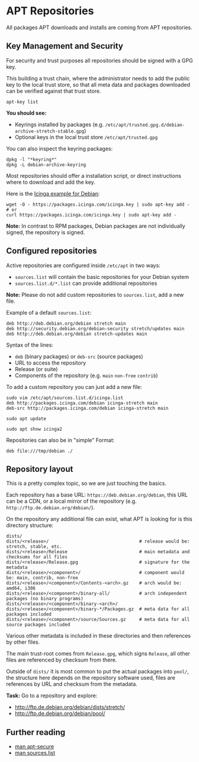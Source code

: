 APT Repositories
================

All packages APT downloads and installs are coming from APT repositories.

## Key Management and Security

For security and trust purposes all repositories should be signed with a GPG key.

This building a trust chain, where the administrator needs to add the public key to the local trust store,
so that all meta data and packages downloaded can be verified against that trust store.

    apt-key list

**You should see:**

* Keyrings installed by packages (e.g. `/etc/apt/trusted.gpg.d/debian-archive-stretch-stable.gpg`)
* Optional keys in the local trust store `/etc/apt/trusted.gpg`

You can also inspect the keyring packages:

    dpkg -l "*keyring*"
    dpkg -L debian-archive-keyring

Most repositories should offer a installation script, or direct instructions where to download and add the key.

Here is the [Icinga example for Debian](https://packages.icinga.com/debian/):

    wget -O - https://packages.icinga.com/icinga.key | sudo apt-key add -
    # or
    curl https://packages.icinga.com/icinga.key | sudo apt-key add -

**Note:** In contrast to RPM packages, Debian packages are not individually signed, the repository is signed.

## Configured repositories

Active repositories are configured inside `/etc/apt` in two ways:

* `sources.list` will contain the basic repositories for your Debian system
* `sources.list.d/*.list` can provide additional repositories

**Note:** Please do not add custom repositories to `sources.list`, add a new file.

Example of a default `sources.list`:

    deb http://deb.debian.org/debian stretch main
    deb http://security.debian.org/debian-security stretch/updates main
    deb http://deb.debian.org/debian stretch-updates main

Syntax of the lines:

* `deb` (binary packages) or `deb-src` (source packages)
* URL to access the repository
* Release (or suite)
* Components of the repository (e.g. `main` `non-free` `contrib`)

To add a custom repository you can just add a new file:

    sudo vim /etc/apt/sources.list.d/icinga.list
    deb http://packages.icinga.com/debian icinga-stretch main
    deb-src http://packages.icinga.com/debian icinga-stretch main

    sudo apt update

    sudo apt show icinga2

Repositories can also be in "simple" Format:

    deb file:///tmp/debian ./

## Repository layout

This is a pretty complex topic, so we are just touching the basics.

Each repository has a base URL: `https://deb.debian.org/debian`, this URL can be a CDN,
or a local mirror of the repository (e.g. `http://ftp.de.debian.org/debian/`).

On the repository any additional file can exist, what APT is looking for is this directory structure:

    dists/
    dists/<release>/                                  # release would be: stretch, stable, etc.
    dists/<release>/Release                           # main metadata and checksums for all files
    dists/<release>/Release.gpg                       # signature for the metadata
    dists/<release>/<component>/                      # component would be: main, contrib, non-free
    dists/<release>/<component>/Contents-<arch>.gz    # arch would be: amd64, i386
    dists/<release>/<component>/binary-all/           # arch independent packages (no binary programs)
    dists/<release>/<component>/binary-<arch>/
    dists/<release>/<component>/binary-*/Packages.gz  # meta data for all packages included
    dists/<release>/<component>/source/Sources.gz     # meta data for all source packages included

Various other metadata is included in these directories and then references by other files.

The main trust-root comes from `Release.gpg`, which signs `Release`,
all other files are referenced by checksum from there.

Outside of `dists/` it is most common to put the actual packages into `pool/`, the structure here depends on the
repository software used, files are references by URL and checksum from the metadata.

**Task:** Go to a repository and explore:

* http://ftp.de.debian.org/debian/dists/stretch/
* http://ftp.de.debian.org/debian/pool/

## Further reading

* [man apt-secure](https://manpages.debian.org/testing/apt/apt-secure.8.en.html)
* [man sources.list](https://manpages.debian.org/testing/apt/sources.list.5.en.html)
